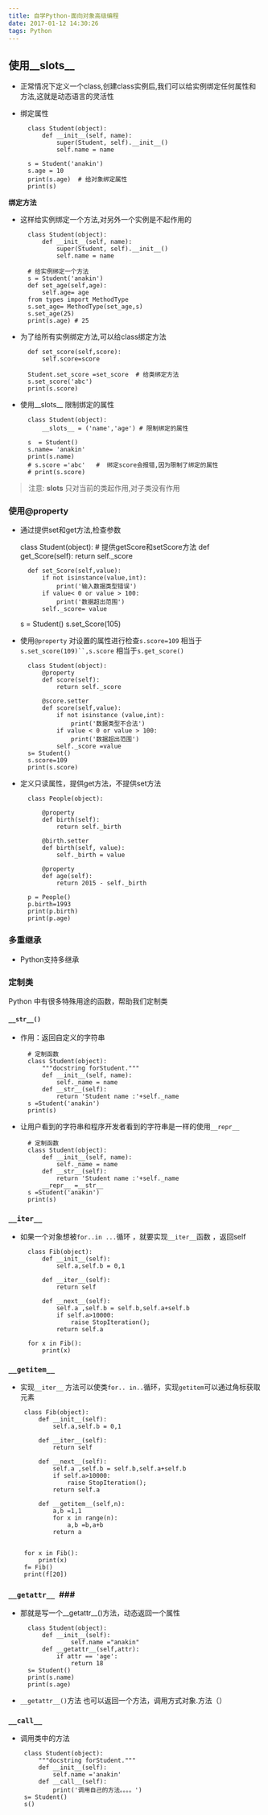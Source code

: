 ```yaml
---
title: 自学Python-面向对象高级编程
date: 2017-01-12 14:30:26
tags: Python
---
```

## 使用__slots__ ##

- 正常情况下定义一个class,创建class实例后,我们可以给实例绑定任何属性和方法,这就是动态语言的灵活性


- 绑定属性

		class Student(object):
		    def __init__(self, name):
		        super(Student, self).__init__()
		        self.name = name

		s = Student('anakin')
		s.age = 10
		print(s.age)  # 给对象绑定属性
		print(s)

**绑定方法**

- 这样给实例绑定一个方法,对另外一个实例是不起作用的

		class Student(object):
		    def __init__(self, name):
		        super(Student, self).__init__()
		        self.name = name

		# 给实例绑定一个方法
		s = Student('anakin')
		def set_age(self,age):
		    self.age= age
		from types import MethodType
		s.set_age= MethodType(set_age,s)
		s.set_age(25)
		print(s.age) # 25

- 为了给所有实例绑定方法,可以给class绑定方法

		def set_score(self,score):
		    self.score=score

		Student.set_score =set_score  # 给类绑定方法
		s.set_score('abc')
		print(s.score)

- 使用__slots__ 限制绑定的属性


		class Student(object):
		    __slots__ = ('name','age') # 限制绑定的属性

		s  = Student()
		s.name= 'anakin'
		print(s.name)
		# s.score ='abc'   #  绑定score会报错,因为限制了绑定的属性
		# print(s.score)

> 注意: __slots__ 只对当前的类起作用,对子类没有作用


### 使用@property ###

- 通过提供set和get方法,检查参数

	class Student(object):
	    # 提供getScore和setScore方法
	    def get_Score(self):
	        return self._score

	    def set_Score(self,value):
	        if not isinstance(value,int):
	            print('输入数据类型错误')
	        if value< 0 or value > 100:
	            print('数据超出范围')
	        self._score= value
	s = Student()
	s.set_Score(105)

- 使用`@property` 对设置的属性进行检查`s.score=109` 相当于`s.set_score(109)``,s.score` 相当于`s.get_score()`

		class Student(object):
		    @property
		    def score(self):
		        return self._score

		    @score.setter
		    def score(self,value):
		        if not isinstance (value,int):
		            print('数据类型不合法')
		        if value < 0 or value > 100:
		            print('数据超出范围')
		        self._score =value
		s= Student()
		s.score=109
		print(s.score)

- 定义只读属性，提供get方法，不提供set方法

		class People(object):

		    @property
		    def birth(self):
		        return self._birth

		    @birth.setter
		    def birth(self, value):
		        self._birth = value

		    @property
		    def age(self):
		        return 2015 - self._birth

		p = People()
		p.birth=1993
		print(p.birth)
		print(p.age)

### 多重继承 ###

 - Python支持多继承

### 定制类 ###

 Python 中有很多特殊用途的函数，帮助我们定制类

#### `__str__()` ####
- 作用：返回自定义的字符串

		# 定制函数
		class Student(object):
		    """docstring forStudent."""
		    def __init__(self, name):
		        self._name = name
		    def __str__(self):
		        return 'Student name :'+self._name
		s =Student('anakin')
		print(s)

- 让用户看到的字符串和程序开发者看到的字符串是一样的使用`__repr__`

		# 定制函数
		class Student(object):
		    def __init__(self, name):
		        self._name = name
		    def __str__(self):
		        return 'Student name :'+self._name
		    __repr__ =__str__
		s =Student('anakin')
		print(s)

### `__iter__` ###

- 如果一个对象想被`for..in ...`循环 ，就要实现`__iter__`函数 ，返回self

		class Fib(object):
		    def __init__(self):
		        self.a,self.b = 0,1

		    def __iter__(self):
		        return self

		    def __next__(self):
		        self.a ,self.b = self.b,self.a+self.b
		        if self.a>10000:
		            raise StopIteration();
		        return self.a

		for x in Fib():
		    print(x)

### `__getitem__` ###

 - 实现`__iter__` 方法可以使类`for.. in..`循环，实现`getitem`可以通过角标获取元素

		class Fib(object):
		    def __init__(self):
		        self.a,self.b = 0,1

		    def __iter__(self):
		        return self

		    def __next__(self):
		        self.a ,self.b = self.b,self.a+self.b
		        if self.a>10000:
		            raise StopIteration();
		        return self.a

		    def __getitem__(self,n):
		        a,b =1,1
		        for x in range(n):
		            a,b =b,a+b
		        return a


		for x in Fib():
		    print(x)
		f= Fib()
		print(f[20])

### `__getattr__ `###

- 那就是写一个__getattr__()方法，动态返回一个属性

		class Student(object):
		    def __init__(self):
		            self.name ="anakin"
		    def __getattr__(self,attr):
		        if attr == 'age':
		            return 18
		s= Student()
		print(s.name)
		print(s.age)


- `__getattr__()`方法 也可以返回一个方法，调用方式对象.方法（）


### `__call__` ###

-  调用类中的方法

		class Student(object):
		    """docstring forStudent."""
		    def __init__(self):
		        self.name ='anakin'
		    def __call__(self):
		        print('调用自己的方法。。。。')
		s= Student()
		s()
